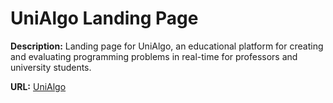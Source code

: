 # UniAlgo Landing Page

**Description:** Landing page for UniAlgo, an educational platform for creating and evaluating programming problems in real-time for professors and university students.

**URL:** [UniAlgo](https://unialgo.com.br)
